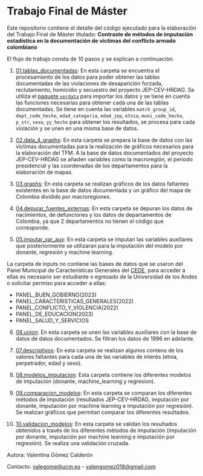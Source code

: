 # Trabajo Final de Máster

Este repositorio contiene el detalle del código ejecutado para la elaboración del Trabajo Final de Máster titulado: **Contraste de métodos de imputación estadística en la documentación de víctimas del conflicto armado colombiano**

El flujo de trabajo consta de 10 pasos y se explican a continuación:

1. [01.tablas_documentadas](https://github.com/vgomezc18/TFM/tree/main/01.tablas_documentadas): En esta carpeta se encuentra el procesamiento de los datos para poder obtener las tablas documentadas de las violaciones de desaparición forzada, reclutamiento, homicidio y secuestro del proyecto JEP-CEV-HRDAG. Se utiliza el [paquete `verdata`](https://github.com/HRDAG/verdata) para importar los datos y se tiene en cuenta las funciones necesarias para obtener cada una de las tablas documentadas. Se tiene en cuenta las variables `match_group_id`, `dept_code_hecho`, `edad_categoria`, `edad_jep`, `etnia`, `muni_code_hecho`, `p_str`, `sexo`, `yy_hecho` para obtener los resultados, se procesa para cada violación y se unen en una misma base de datos.

2. [02.data_4_graphs](https://github.com/vgomezc18/TFM/tree/main/02.data_4_graphs): En esta carpeta se prepara la base de datos con las víctimas documentadas para la realización de gráficos necesarios para la elaboración del TFM. A la base de datos documentados del proyecto JEP-CEV-HRDAG se añaden variables como la macroregión, el periodo presidencial y las coordenadas de los departamentos para la elaboración de mapas.

3. [03.graphs](https://github.com/vgomezc18/TFM/tree/main/03.graphs): En esta carpeta se realizan gráficos de los datos faltantes existentes en la base de datos documentada y un gráfico del mapa de Colombia dividido por macroregiones. 

4. [04.depurar_fuentes_externas](https://github.com/vgomezc18/TFM/tree/main/04.depurar_fuentes_externas): En esta carpeta se depuran los datos de nacimientos, de defunciones y los datos de departamentos de Colombia, ya que 2 departamentos no tienen el código que corresponde.

5. [05.imputar_var_aux](https://github.com/vgomezc18/TFM/tree/main/05.imputar_var_aux): En esta carpeta se imputan las variables auxiliares que posteriormente se utilizaran para la imputación del modelo por donante, regresión y machine learning.

La carpeta de inputs no contiene las bases de datos que se usaron del Panel Municipal de Características Generales del [CEDE](https://datoscede.uniandes.edu.co/es/catalogo-de-microdata), para acceder a ellas es necesario ser estudiante o egresado de la Universidad de los Andes o solicitar permiso para acceder a ellas: 

- PANEL_BUEN_GOBIERNO(2023)
- PANEL_CARACTERISTICAS_GENERALES(2022)
- PANEL_CONFLICTO_Y_VIOLENCIA(2022)
- PANEL_DE_EDUCACION(2023)
- PANEL_SALUD_Y_SERVICIOS

6. [06.union](https://github.com/vgomezc18/TFM/tree/main/06.union): En esta carpeta se unen las variables auxiliares con la base de datos de datos documentados. Se filtran los datos de 1996 en adelante.

7. [07.descriptivos](https://github.com/vgomezc18/TFM/tree/main/07.descriptivos): En esta carpeta se realizan algunos conteos de los valores faltantes para cada una de las variables de interés (etnia, perpetrador, edad y sexo).

8. [08.modelos_imputacion](https://github.com/vgomezc18/TFM/tree/main/08.modelos_imputacion): Esta carpeta contiene los diferentes modelos de imputación (donante, machine_learning y regresion). 

9. [09.comparacion_modelos](https://github.com/vgomezc18/TFM/tree/main/09.comparacion_modelos): En esta carpeta se comparan los diferentes métodos de imputación (resultados JEP-CEV-HRDAG, imputación por donante, imputación por machine learning e imputación por regresión). Se realizan gráficos que permitan comparar los diferentes resultados. 

10. [10.validacion_modelos](https://github.com/vgomezc18/TFM/tree/main/10.validacion_modelos): En esta carpeta se validan los resultados obtenidos a través de los diferentes métodos de imputación (imputación por donante, imputación por machine learning e imputación por regresión). Se realiza una validación cruzada.


Autora: Valentina Gómez Calderón

Contacto: valegome@ucm.es - valengomez018@gmail.com